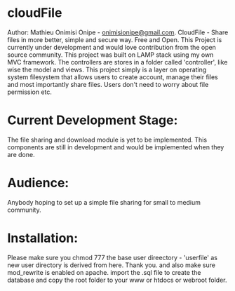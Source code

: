 cloudFile
=========
Author: Mathieu Onimisi Onipe - onimisionipe@gmail.com.
CloudFile - Share files in more better, simple and secure way. Free and Open.
This Project is currently under development and would love contribution from the open source community.
This project was built on LAMP stack using my own MVC framework.
The controllers are stores in a folder called 'controller', like wise the model and views.
This project simply is a layer on operating system filesystem that allows users to create account, manage their files and most importantly share files. Users don't need to worry about file permission etc.

Current Development Stage:
=========
The file sharing and download module is yet to be implemented. This components are still in development and would be implemented when they are done.

Audience:
=========
Anybody hoping to set up a simple file sharing for small to medium community.

Installation:
=========
Please make sure you chmod 777 the base user direectory - 'userfile' as new user directory is derived from here.
Thank you. and also make sure mod_rewrite is enabled on apache. 
import the .sql file to create the database and copy the root folder to your www or htdocs or webroot folder.




